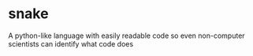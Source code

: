 # snake
A python-like language with easily readable code so even non-computer scientists can identify what code does
